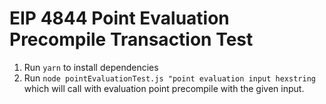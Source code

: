 # EIP 4844 Point Evaluation Precompile Transaction Test

1. Run `yarn` to install dependencies
1. Run `node pointEvaluationTest.js "point evaluation input hexstring ` which will call with evaluation point precompile with the given input.
